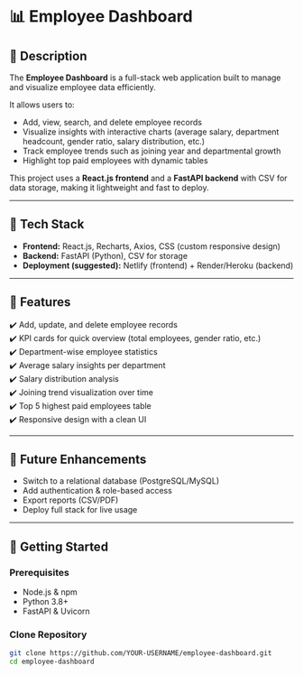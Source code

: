 # 📊 Employee Dashboard

## 🔹 Description
The **Employee Dashboard** is a full-stack web application built to manage and visualize employee data efficiently.  

It allows users to:  
- Add, view, search, and delete employee records  
- Visualize insights with interactive charts (average salary, department headcount, gender ratio, salary distribution, etc.)  
- Track employee trends such as joining year and departmental growth  
- Highlight top paid employees with dynamic tables  

This project uses a **React.js frontend** and a **FastAPI backend** with CSV for data storage, making it lightweight and fast to deploy.

---

## 🔹 Tech Stack
- **Frontend:** React.js, Recharts, Axios, CSS (custom responsive design)  
- **Backend:** FastAPI (Python), CSV for storage  
- **Deployment (suggested):** Netlify (frontend) + Render/Heroku (backend)  

---

## 🔹 Features
✔️ Add, update, and delete employee records  
✔️ KPI cards for quick overview (total employees, gender ratio, etc.)  
✔️ Department-wise employee statistics  
✔️ Average salary insights per department  
✔️ Salary distribution analysis  
✔️ Joining trend visualization over time  
✔️ Top 5 highest paid employees table  
✔️ Responsive design with a clean UI  

---

## 🔹 Future Enhancements
- Switch to a relational database (PostgreSQL/MySQL)  
- Add authentication & role-based access  
- Export reports (CSV/PDF)  
- Deploy full stack for live usage  

---

## 🚀 Getting Started

### Prerequisites
- Node.js & npm  
- Python 3.8+  
- FastAPI & Uvicorn  

### Clone Repository
```bash
git clone https://github.com/YOUR-USERNAME/employee-dashboard.git
cd employee-dashboard
